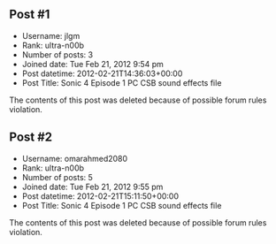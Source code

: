 ## Post #1
- Username: jlgm
- Rank: ultra-n00b
- Number of posts: 3
- Joined date: Tue Feb 21, 2012 9:54 pm
- Post datetime: 2012-02-21T14:36:03+00:00
- Post Title: Sonic 4 Episode 1 PC CSB sound effects file

The contents of this post was deleted because of possible forum rules violation.
## Post #2
- Username: omarahmed2080
- Rank: ultra-n00b
- Number of posts: 5
- Joined date: Tue Feb 21, 2012 9:55 pm
- Post datetime: 2012-02-21T15:11:50+00:00
- Post Title: Sonic 4 Episode 1 PC CSB sound effects file

The contents of this post was deleted because of possible forum rules violation.
